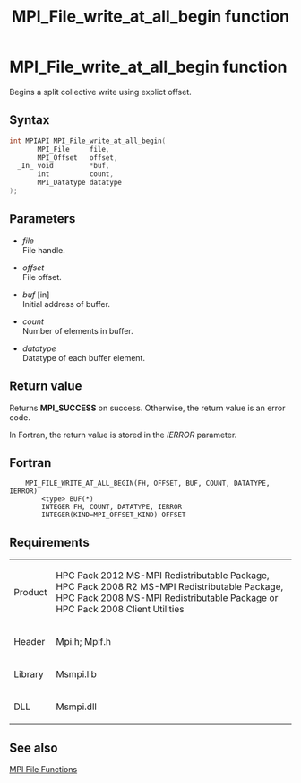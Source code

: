 ﻿---
title: MPI_File_write_at_all_begin function
TOCTitle: MPI_File_write_at_all_begin function
ms:assetid: 9b7fcc2e-8b01-4d3a-9055-1e5d6efcf051
ms:mtpsurl: https://msdn.microsoft.com/en-us/library/Dn473366(v=VS.85)
ms:contentKeyID: 59360902
ms.date: 03/28/2018
mtps_version: v=VS.85
f1_keywords:
- MPI_FILE_WRITE_AT_ALL_BEGIN
- mpif/MPI_File_write_at_all_begin
- mpi/MPI_FILE_WRITE_AT_ALL_BEGIN
dev_langs:
- C++
- C
---

# MPI\_File\_write\_at\_all\_begin function

Begins a split collective write using explict offset.

## Syntax

``` c++
int MPIAPI MPI_File_write_at_all_begin(
       MPI_File     file,
       MPI_Offset   offset,
  _In_ void         *buf,
       int          count,
       MPI_Datatype datatype
);
```

## Parameters

  - *file*  
    File handle.

  - *offset*  
    File offset.

  - *buf* \[in\]  
    Initial address of buffer.

  - *count*  
    Number of elements in buffer.

  - *datatype*  
    Datatype of each buffer element.

## Return value

Returns **MPI\_SUCCESS** on success. Otherwise, the return value is an error code.

In Fortran, the return value is stored in the *IERROR* parameter.

## Fortran

``` FORTRAN
    MPI_FILE_WRITE_AT_ALL_BEGIN(FH, OFFSET, BUF, COUNT, DATATYPE, IERROR)
        <type> BUF(*)
        INTEGER FH, COUNT, DATATYPE, IERROR
        INTEGER(KIND=MPI_OFFSET_KIND) OFFSET
```

## Requirements

<table>
<colgroup>
<col  />
<col  />
</colgroup>
<tbody>
<tr class="odd">
<td><p>Product</p></td>
<td><p>HPC Pack 2012 MS-MPI Redistributable Package, HPC Pack 2008 R2 MS-MPI Redistributable Package, HPC Pack 2008 MS-MPI Redistributable Package or HPC Pack 2008 Client Utilities</p></td>
</tr>
<tr class="even">
<td><p>Header</p></td>
<td>Mpi.h;
Mpif.h</td>
</tr>
<tr class="odd">
<td><p>Library</p></td>
<td>Msmpi.lib</td>
</tr>
<tr class="even">
<td><p>DLL</p></td>
<td>Msmpi.dll</td>
</tr>
</tbody>
</table>


## See also

[MPI File Functions](mpi-file-functions.md)

